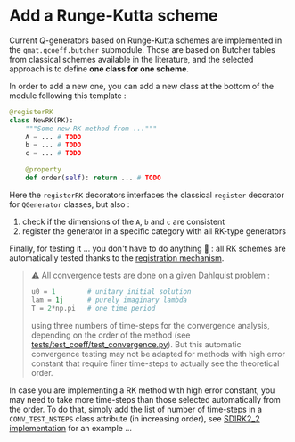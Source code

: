 # Add a Runge-Kutta scheme

Current $Q$-generators based on Runge-Kutta schemes are implemented in the `qmat.qcoeff.butcher` submodule.
Those are based on Butcher tables from classical schemes available in the literature, 
and the selected approach is to define **one class for one scheme**.

In order to add a new one, you can add a new class at the bottom of the module following this template :

```python
@registerRK
class NewRK(RK):
    """Some new RK method from ..."""
    A = ... # TODO
    b = ... # TODO
    c = ... # TODO

    @property
    def order(self): return ... # TODO
```

Here the `registerRK` decorators interfaces the classical `register` decorator for `QGenerator` classes,
but also :

1. check if the dimensions of the `A`, `b` and `c` are consistent
2. register the generator in a specific category with all RK-type generators

Finally, for testing it ... you don't have to do anything 🥳 : all RK schemes are automatically tested 
thanks to the [registration mechanism](./structure.md).

> ⚠️ All convergence tests are done on a given Dahlquist problem :
>
> ```python
> u0 = 1        # unitary initial solution
> lam = 1j      # purely imaginary lambda
> T = 2*np.pi   # one time period
> ```
> 
> using three numbers of time-steps for the convergence analysis, depending on the order of the method 
> (see [tests/test_coeff/test_convergence.py](https://github.com/Parallel-in-Time/qmat/blob/main/tests/test_qcoeff/test_convergence.py#L10)).
> But this automatic convergence testing may not be adapted for methods with high error constant that require finer time-steps
> to actually see the theoretical order. 

In case you are implementing a RK method with high error constant, you may need to take more time-steps than those selected automatically 
from the order. To do that, simply add the list of number of time-steps in a `CONV_TEST_NSTEPS` class attribute (in increasing order), 
see [SDIRK2_2 implementation](https://github.com/Parallel-in-Time/qmat/blob/e17e2dd2aebff1b09188f4314a82338355a55582/qmat/qcoeff/butcher.py#L259) for an example ...